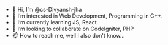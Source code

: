 - 👋 Hi, I’m @cs-Divyansh-jha
- 👀 I’m interested in Web Development, Programming in C++.
- 🌱 I’m currently learning JS, React
- 💞️ I’m looking to collaborate on CodeIgniter, PHP
- 📫 How to reach me, well I also don't know...

<!---
cs-Divyansh-jha/cs-Divyansh-jha is a ✨ special ✨ repository because its `README.md` (this file) appears on your GitHub profile.
You can click the Preview link to take a look at your changes.
--->
